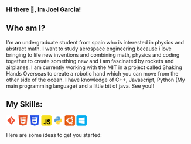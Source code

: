 ### Hi there 👋, Im Joel Garcia!

## Who am I?
I'm an undergraduate student from spain who is interested in physics and abstract math. I want to study aerospace engineering because i love bringing to life new inventions and combining math, physics and coding together to create something new and i am fascinated by rockets and airplanes. I am currently working with the MIT in a project called Shaking Hands Overseas to create a robotic hand which you can move from the other side of the ocean. I have knowledge of C++, Javascript, Python (My main programming language) and a little bit of java. See you!!

## My Skills:
<p align="left">
    <img height="28" width="28" src="https://raw.githubusercontent.com/edent/SuperTinyIcons/master/images/svg/git.svg" />
    <img height="28" width="28" src="https://raw.githubusercontent.com/edent/SuperTinyIcons/master/images/svg/html5.svg" />
    <img height="28" width="28" src="https://raw.githubusercontent.com/edent/SuperTinyIcons/master/images/svg/css3.svg" />
    <img height="28" width="28" src="https://raw.githubusercontent.com/edent/SuperTinyIcons/master/images/svg/javascript.svg" />
    <img height="28" width="28" src="https://raw.githubusercontent.com/edent/SuperTinyIcons/master/images/svg/python.svg" />
    <img height="28" width="28" src="https://raw.githubusercontent.com/edent/SuperTinyIcons/master/images/svg/ubuntu.svg" />
    <img height="28" width="28" src="https://raw.githubusercontent.com/edent/SuperTinyIcons/master/images/svg/windows.svg" />
</p>


Here are some ideas to get you started:
